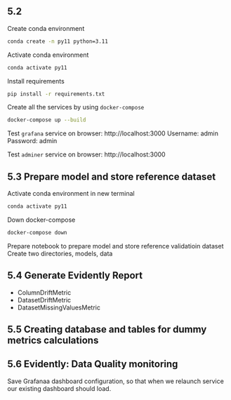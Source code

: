 ## 5.2
Create conda environment
```bash
conda create -n py11 python=3.11
```

Activate conda environment
```bash
conda activate py11
```

Install requirements
```bash
pip install -r requirements.txt
```

Create all the services by using `docker-compose`
```bash
docker-compose up --build
```

Test `grafana` service on browser:
http://localhost:3000
Username: admin
Password: admin

Test `adminer` service on browser:
http://localhost:3000

## 5.3 Prepare model and store reference dataset

Activate conda environment in new terminal
```bash
conda activate py11
```

Down docker-compose
```bash
docker-compose down
```

Prepare notebook to prepare model and store reference validatioin dataset
Create two directories, models, data

## 5.4 Generate Evidently Report
* ColumnDriftMetric
* DatasetDriftMetric
* DatasetMissingValuesMetric

## 5.5 Creating database and tables for dummy metrics calculations


## 5.6 Evidently: Data Quality monitoring
Save Grafanaa dashboard configuration, so that when we relaunch service our existing dashboard should load.

